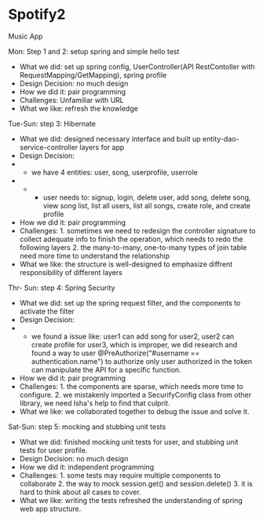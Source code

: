 # Spotify2
Music App

Mon: Step 1 and 2: setup spring and simple hello test

- What we did: set up spring config, UserController(API RestContoller with RequestMapping/GetMapping), spring profile
- Design Decision: no much design
- How we did it: pair programming
- Challenges: Unfamiliar with URL
- What we like: refresh the knowledge

Tue-Sun: step 3: Hibernate

- What we did: designed necessary interface and built up entity-dao-service-controller layers for app
- Design Decision:
- - we have 4 entities: user, song, userprofile, userrole
- - - user needs to: signup, login, delete user, add song, delete song, view song list, list all users, list all songs, create role, and create profile
- How we did it: pair programming
- Challenges: 1. sometimes we need to redesign the controller signature to collect adequate info to finish the operation, which needs to redo the following layers 2. the many-to-many, one-to-many types of join table need more time to understand the relationship
- What we like: the structure is well-designed to emphasize diffrent responsibility of different layers

Thr- Sun: step 4: Spring Security
- What we did: set up the spring request filter, and the components to activate the filter
- Design Decision:
- - we found a issue like: user1 can add song for user2, user2 can create profile for user3, which is improper, we did research and found a way to user @PreAuthorize("#username == authentication.name") to authorize only user authorized in the token can manipulate the API for a specific function.
- How we did it: pair programming
- Challenges: 1. the components are sparse, which needs more time to configure. 2. we mistakenly imported a SecurifyConfig class from other library, we need Isha's help to find that culprit.
- What we like: we collaborated together to debug the issue and solve it.

Sat-Sun: step 5: mocking and stubbing unit tests
- What we did: finished mocking unit tests for user, and stubbing unit tests for user profile.
- Design Decision: no much design
- How we did it: independent programming
- Challenges: 1. some tests may require multiple components to collaborate 2. the way to mock session.get() and session.delete() 3. it is hard to think about all cases to cover.
- What we like: writing the tests refreshed the understanding of spring web app structure.

